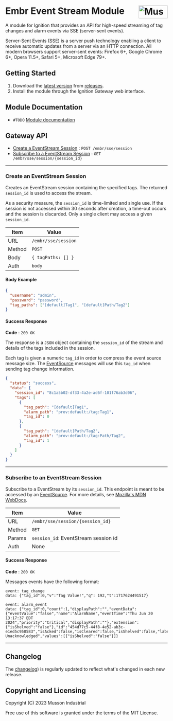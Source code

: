 # Embr Event Stream Module [<img src="https://cdn.mussonindustrial.com/files/public/images/emblem.svg" alt="Musson Industrial Logo" width="90" height="40" align="right">][embr]

A module for Ignition that provides an API for high-speed streaming of tag changes and alarm events via SSE (server-sent events).

Server-Sent Events (SSE) is a server push technology enabling a client to receive automatic updates from a server via an HTTP connection.
All modern browsers support server-sent events: Firefox 6+, Google Chrome 6+, Opera 11.5+, Safari 5+, Microsoft Edge 79+.

## Getting Started

1. Download the [latest version] from [releases].
2. Install the module through the Ignition Gateway web interface.

## Module Documentation

- `#TODO` [Module documentation][documentation]

## Gateway API

- [Create a EventStream Session](#Create-a-EventStream) : `POST /embr/sse/session`
- [Subscribe to a EventStream Session](#Subscribe-to-a-EventStream) : `GET /embr/sse/session/{session_id}`

---

### Create an EventStream Session

Creates an EventStream session containing the specified tags.
The returned `session_id` is used to access the stream.

As a security measure, the `session_id` is time-limited and single use.
If the session is not accessed within 30 seconds after creation, a time-out occurs and the session is discarded.
Only a single client may access a given `session_id`.

| Item   | Value               |
| ------ |---------------------|
| URL    | `/embr/sse/session` |
| Method | `POST`              |
| Body   | `{ tagPaths: [] }`  |
| Auth   | `body`              |

#### Body Example

```json
{
  "username": "admin",
  "password": "password",
  "tag_paths": ["[default]Tag1", "[default]Path/Tag2"]
}
```

#### Success Response

**Code** : `200 OK`

The response is a `JSON` object containing the `session_id` of the stream and details of the tags included in the session.

Each tag is given a numeric `tag_id` in order to compress the event source message size.
The [EventSource] messages will use this `tag_id` when sending tag change information.

```json
{
  "status": "success",
  "data": {
    "session_id": "8c1a5b02-df33-4a2e-ad6f-101f76ab3d06",
    "tags": [
      {
        "tag_path": "[default]Tag1",
        "alarm_path": "prov:default:/tag:Tag1",
        "tag_id": 0
      },
      {
        "tag_path": "[default]Path/Tag2",
        "alarm_path": "prov:default:/tag:Path/Tag2",
        "tag_id": 1
      }
    ]
  }
}
```

---

### Subscribe to an EventStream Session

Subscribe to a EventStream by its `session_id`.
This endpoint is meant to be accessed by an [EventSource].
For more details, see [Mozilla's MDN WebDocs](https://developer.mozilla.org/en-US/docs/Web/API/EventSource).

| Item   | Value                                   |
| ------ | --------------------------------------- |
| URL    | `/embr/sse/session/{session_id}` |
| Method | `GET`                                   |
| Params | `session_id`: EventStream session id    |
| Auth   | None                                    |

#### Success Response

**Code** : `200 OK`

Messages events have the following format:

```
event: tag_change
data: {"tag_id":0,"v":"Tag Value!","q": 192,"t":1717624491517}

event: alarm_event
data: {"tag_id":0,"count":1,"displayPath":"","eventData":{"eventValue":"false","name":"AlarmName","eventTime":"Thu Jun 20 13:17:37 EDT 2024","priority":"Critical","displayPath":""},"extension":{"isShelved":"false"},"id":"454d77c5-44f8-4e52-ab3c-e1ed5c950583","isAcked":false,"isCleared":false,"isShelved":false,"label":"AlarmName","name":"AlarmName","notes":"","priority":"Critical","source":"prov:default:/tag:Tag1:/alm:AlarmName","state":"Active, Unacknowledged","values":[{"isShelved":"false"}]}
```

---

## Changelog

The [changelog](./CHANGELOG.md)) is regularly updated to reflect what's changed in each new release.

## Copyright and Licensing

Copyright (C) 2023 Musson Industrial

Free use of this software is granted under the terms of the MIT License.

[embr]: https://github.com/mussonindustrial/embr
[releases]: https://github.com/mussonindustrial/embr/releases
[documentation]: https://docs.mussonindustrial.com/
[latest version]: https://github.com/mussonindustrial/embr/releases/download/embr-chart-js-0.1.3-SNAPSHOT/Embr-Chartjs-module.modl
[EventSource]: https://developer.mozilla.org/en-US/docs/Web/API/EventSource
